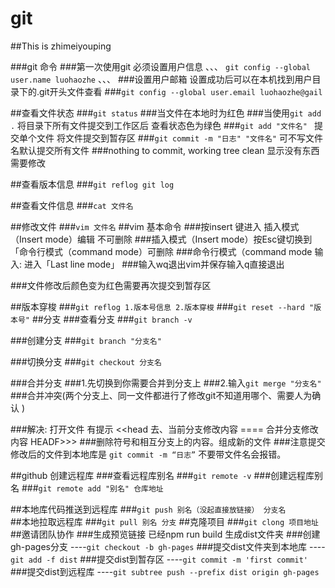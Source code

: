 # git
##This is zhimeiyouping


###git 命令 
###第一次使用git 必须设置用户信息 
、、、
`git config --global user.name luohaozhe` 
、、、
###设置用户邮箱 设置成功后可以在本机找到用户目录下的.git开头文件查看
###`git config --global user.email luohaozhe@gail` 

##查看文件状态 
###`git status` 
###当文件在本地时为红色
###当使用`git add .`  将目录下所有文件提交到工作区后 查看状态色为绿色
###`git add "文件名" ` 提交单个文件 将文件提交到暂存区
###`git commit -m "日志" "文件名"` 可不写文件名默认提交所有文件 
###nothing to commit, working tree clean 显示没有东西需要修改

##查看版本信息
###`git reflog git log`

##查看文件信息
###`cat 文件名`

##修改文件 
###`vim 文件名` 
##vim 基本命令 
###按insert 键进入 插入模式（Insert mode）编辑 不可删除 
###插入模式（Insert mode）按Esc键切换到「命令行模式（command mode）可删除 
###命令行模式（command mode 输入: 进入「Last line mode」
###输入wq退出vim并保存输入q直接退出

###文件修改后颜色变为红色需要再次提交到暂存区

##版本穿梭 
###`git reflog 1.版本号信息 2.版本穿梭` 
###`git reset --hard "版本号"`
##分支 
###查看分支
###`git branch -v`

###创建分支 
###`git branch "分支名"` 

###切换分支 
###`git checkout 分支名` 

###合并分支 
###1.先切换到你需要合并到分支上
###2.输入`git merge "分支名"` 
###合并冲突(两个分支上、同一文件都进行了修改git不知道用哪个、需要人为确认 )

###解决: 打开文件 有提示 <<head 去、当前分支修改内容 ==== 合并分支修改内容 HEADF>>> 
###删除符号和相互分支上的内容。组成新的文件 
###注意提交修改后的文件到本地库是 `git commit -m “日志”` 不要带文件名会报错。

##github 创建远程库 
###查看远程库别名 
###`git remote -v` 
###创建远程库别名
###`git remote add "别名" 仓库地址` 

##本地库代码推送到远程库
###`git push 别名（没起直接放链接） 分支名`  
##本地拉取远程库 
###`git pull 别名 分支` 
##克隆项目
###`git clong 项目地址` 
##邀请团队协作
###生成预览链接
已经npm run build 生成dist文件夹
###创建gh-pages分支
----`git checkout -b gh-pages`
###提交dist文件夹到本地库
----`git add -f dist`
###提交dist到暂存区
----`git commit -m 'first commit'`
###提交dist到远程库
----`git subtree push --prefix dist origin gh-pages`

